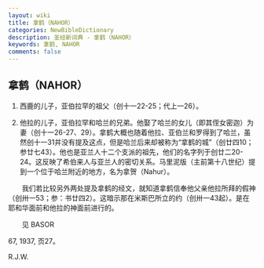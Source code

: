 ```yaml
---
layout: wiki
title: 拿鹤（NAHOR）
categories: NewBibleDictionary
description: 圣经新词典 - 拿鹤（NAHOR）
keywords: 拿鹤, NAHOR
comments: false
---
```


## 拿鹤（NAHOR）

1. 西鹿的儿子，亚伯拉罕的祖父（创十一22-25；代上一26）。

2. 他拉的儿子，亚伯拉罕和哈兰的兄弟。他娶了哈兰的女儿（即其侄女密迦）为妻（创十一26-27、29）。拿鹤大概也随着他拉、亚伯兰和罗得到了哈兰，虽然创十一31并没有提及这点，但是哈兰后来却被称为“拿鹤的城”（创廿四10；参廿七43）。他也是亚兰人十二个支派的祖先，他们的名字列于创廿二20-24。这反映了希伯来人与亚兰人的密切关系。马里泥版（主前第十八世纪）提到一个位于哈兰附近的地方，名为拿贺（Nahur）。

　　我们若比较另外两处提及拿鹤的经文，就知道拿鹤信奉他父亲他拉所拜的假神（创卅一53；参：书廿四2）。这暗示那在米斯巴所立的约（创卅一43起）。是在耶和华面前和他拉的神面前进行的。

　　见 BASOR

67, 1937, 页27。

R.J.W.








